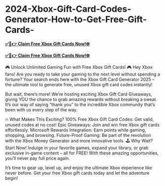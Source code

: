 # 2024-Xbox-Gift-Card-Codes-Generator-How-to-Get-Free-Gift-Cards-




**[✅🔴👉 Claim Free Xbox Gift Cards Now!🌐](https://usaofferzon.com/xbox)**


**[✅🔴👉 Claim Free Xbox Gift Cards Now!🌐](https://usaofferzon.com/giftcard)**


🎮 Unlock Unlimited Gaming Fun with Free Xbox Gift Cards! 🎮
Hey Xbox fans! Are you ready to take your gaming to the next level without spending a fortune? Your search ends here with the Xbox Gift Card Generator 2025 – the ultimate tool to generate free, unused Xbox gift card codes instantly!

But wait, there’s more! We’re hosting exciting Xbox Gift Card Giveaways, giving YOU the chance to grab amazing rewards without breaking a sweat. It’s our way of saying “thank you” to the incredible Xbox community that’s been with us every step of the way.

🔥 What Makes This Exciting?
100% Free Xbox Gift Card Codes: Get valid, unused codes at no cost!
Epic Giveaways: Join and win free Xbox gift cards effortlessly.
Microsoft Rewards Integration: Earn points while gaming, shopping, and browsing.
Future-Proof Gaming: Be part of the revolution with the Xbox Money Generator and more innovative tools.
🕹️ Why Wait? Start Now!
Indulge in your favorite games, expand your library, or grab exclusive in-game content – all for FREE! With these amazing opportunities, you’ll never pay full price again.

It’s time to gear up, level up, and enjoy the ultimate Xbox experience like never before. Get your free Xbox gift cards today and let the adventure begin!
